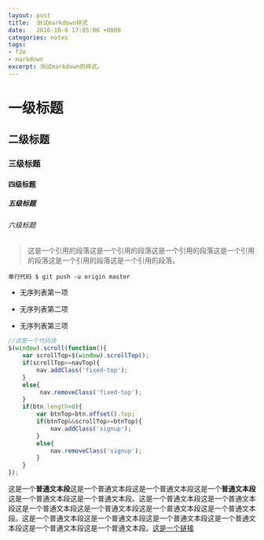 ```yaml
---
layout: post
title:  测试markdown样式
date:   2016-10-8 17:05:06 +0800
categories: notes
tags: 
- f2e 
- markdown
excerpt: 测试markdown的样式。
---
```


# 一级标题

## 二级标题

### 三级标题

#### 四级标题

##### 五级标题

###### 六级标题

<!--more-->

> 这是一个引用的段落这是一个引用的段落这是一个引用的段落这是一个引用的段落这是一个引用的段落这是一个引用的段落。


`单行代码 $ git push -u origin master` 

- 无序列表第一项

- 无序列表第二项

- 无序列表第三项

```javascript
//这是一个代码块
$(window).scroll(function(){
	var scrollTop=$(window).scrollTop();
	if(scrollTop>=navTop){
		nav.addClass('fixed-top');
	}
	else{
		 nav.removeClass('fixed-top'); 
	}
	if(btn.length>0){
		var btnTop=btn.offset().top;
		if(btnTop&&scrollTop>=btnTop){
			nav.addClass('signup');
		}
		else{
			nav.removeClass('signup'); 
		}
	}	
});
```

这是一个**普通文本段**这是一个普通文本段这是一个普通文本段这是一个**普通文本段**这是一个普通文本段这是一个普通文本段。这是一个普通文本段这是一个普通文本段这是一个普通文本段这是一个普通文本段这是一个普通文本段这是一个普通文本段。这是一个普通文本段这是一个普通文本段这是一个普通文本段这是一个普通文本段这是一个普通文本段这是一个普通文本段。[这是一个链接](#) 